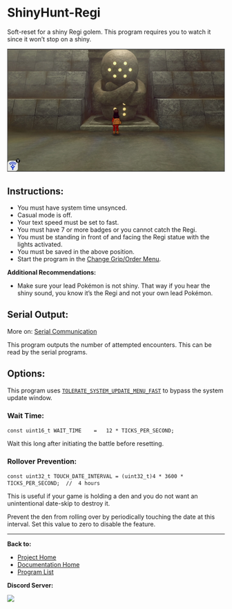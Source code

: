 # ShinyHunt-Regi

Soft-reset for a shiny Regi golem. This program requires you to watch it since it won’t stop on a shiny.

<img src="images/ShinyHunt-Regi.jpg" width="800">

## Instructions:
- You must have system time unsynced.
- Casual mode is off.
- Your text speed must be set to fast.
- You must have 7 or more badges or you cannot catch the Regi.
- You must be standing in front of and facing the Regi statue with the lights activated.
- You must be saved in the above position.
- Start the program in the [Change Grip/Order Menu](../Appendix/ChangeGripOrderMenu.md).

**Additional Recommendations:**
- Make sure your lead Pokémon is not shiny. That way if you hear the shiny sound, you know it’s the Regi and not your own lead Pokémon.

## Serial Output:

More on: [Serial Communication](../SerialCommunication.md)

This program outputs the number of attempted encounters. This can be read by the serial programs.

## Options:

This program uses [`TOLERATE_SYSTEM_UPDATE_MENU_FAST`](../Appendix/GlobalSettings.md#tolerate-system-update-menu-fast) to bypass the system update window.

### Wait Time:
```
const uint16_t WAIT_TIME    =   12 * TICKS_PER_SECOND;
```
Wait this long after initiating the battle before resetting.

### Rollover Prevention:
```
const uint32_t TOUCH_DATE_INTERVAL = (uint32_t)4 * 3600 * TICKS_PER_SECOND;  //  4 hours
```
This is useful if your game is holding a den and you do not want an unintentional date-skip to destroy it.

Prevent the den from rolling over by periodically touching the date at this interval. Set this value to zero to disable the feature.



<hr>

**Back to:**
- [Project Home](/README.md)
- [Documentation Home](/Documentation/README.md)
- [Program List](/Documentation/ProgramList.md)

**Discord Server:** 

[<img src="https://canary.discordapp.com/api/guilds/695809740428673034/widget.png?style=banner2">](https://discord.gg/cQ4gWxN)
